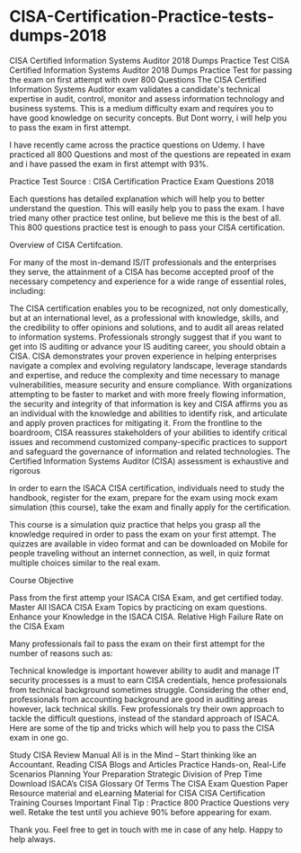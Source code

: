 # CISA-Certification-Practice-tests-dumps-2018
CISA Certified Information Systems Auditor 2018 Dumps Practice Test
CISA Certified Information Systems Auditor 2018 Dumps Practice Test for passing the exam on first attempt with over 800 Questions The CISA Certified Information Systems Auditor exam validates a candidate's technical expertise in audit, control, monitor and assess information technology and business systems. This is a medium difficulty exam and requires you to have good knowledge on security concepts. But Dont worry, i will help you to pass the exam in first attempt.

I have recently came across the practice questions on Udemy. I have practiced all 800 Questions and most of the questions are repeated in exam and i have passed the exam in first attempt with 93%.

Practice Test Source : CISA Certification Practice Exam Questions 2018

Each questions has detailed explanation which will help you to better understand the question. This will easily help you to pass the exam. I have tried many other practice test online, but believe me this is the best of all. This 800 questions practice test is enough to pass your CISA certification.

Overview of CISA Certifcation.

For many of the most in-demand IS/IT professionals and the enterprises they serve, the attainment of a CISA has become accepted proof of the necessary competency and experience for a wide range of essential roles, including:

The CISA certification enables you to be recognized, not only domestically, but at an international level, as a professional with knowledge, skills, and the credibility to offer opinions and solutions, and to audit all areas related to information systems.
Professionals strongly suggest that if you want to get into IS auditing or advance your IS auditing career, you should obtain a CISA.
CISA demonstrates your proven experience in helping enterprises navigate a complex and evolving regulatory landscape, leverage standards and expertise, and reduce the complexity and time necessary to manage vulnerabilities, measure security and ensure compliance.
With organizations attempting to be faster to market and with more freely flowing information, the security and integrity of that information is key and CISA affirms you as an individual with the knowledge and abilities to identify risk, and articulate and apply proven practices for mitigating it.
From the frontline to the boardroom, CISA reassures stakeholders of your abilities to identify critical issues and recommend customized company-specific practices to support and safeguard the governance of information and related technologies.
The Certified Information Systems Auditor (CISA) assessment is exhaustive and rigorous

In order to earn the ISACA CISA certification, individuals need to study the handbook, register for the exam, prepare for the exam using mock exam simulation (this course), take the exam and finally apply for the certification.

This course is a simulation quiz practice that helps you grasp all the knowledge required in order to pass the exam on your first attempt. The quizzes are available in video format and can be downloaded on Mobile for people traveling without an internet connection, as well, in quiz format multiple choices similar to the real exam.

Course Objective

Pass from the first attemp your ISACA CISA Exam, and get certified today.
Master All ISACA CISA Exam Topics by practicing on exam questions.
Enhance your Knowledge in the ISACA CISA.
Relative High Failure Rate on the CISA Exam

Many professionals fail to pass the exam on their first attempt for the number of reasons such as:

Technical knowledge is important however ability to audit and manage IT security processes is a must to earn CISA credentials, hence professionals from technical background sometimes struggle.
Considering the other end, professionals from accounting background are good in auditing areas however, lack technical skills.
Few professionals try their own approach to tackle the difficult questions, instead of the standard approach of ISACA.
Here are some of the tip and tricks which will help you to pass the CISA exam in one go.

Study CISA Review Manual
All is in the Mind – Start thinking like an Accountant.
Reading CISA Blogs and Articles
Practice Hands-on, Real-Life Scenarios
Planning Your Preparation
Strategic Division of Prep Time
Download ISACA’s CISA Glossary Of Terms
The CISA Exam Question Paper
Resource material and eLearning Material for CISA
CISA Certification Training Courses
Important Final Tip : Practice 800 Practice Questions very well. Retake the test until you achieve 90% before appearing for exam.

Thank you. Feel free to get in touch with me in case of any help. Happy to help always.
